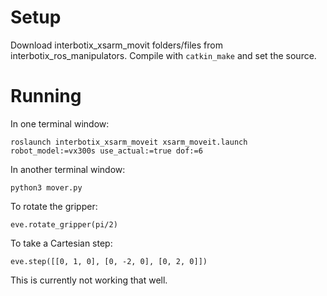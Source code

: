 # Setup

Download interbotix_xsarm_movit folders/files from interbotix_ros_manipulators. Compile with `catkin_make` and set the source.

# Running

In one terminal window:
```
roslaunch interbotix_xsarm_moveit xsarm_moveit.launch robot_model:=vx300s use_actual:=true dof:=6
```

In another terminal window:
```
python3 mover.py
```
To rotate the gripper:
```
eve.rotate_gripper(pi/2)
```

To take a Cartesian step:
```
eve.step([[0, 1, 0], [0, -2, 0], [0, 2, 0]])
```
This is currently not working that well.